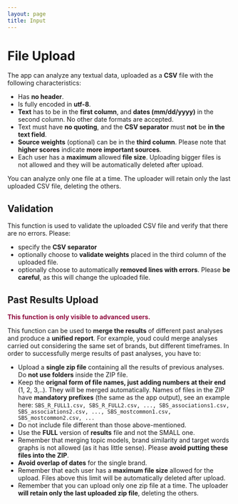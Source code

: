 ```yaml
---
layout: page
title: Input
---
```


# File Upload
The app can analyze any textual data, uploaded as a **CSV** file with the following characteristics:

- Has **no header**.
- Is fully encoded in **utf-8**.
- **Text** has to be in the **first column**, and **dates (mm/dd/yyyy)** in the second column. No other date formats are accepted. 
- Text must have **no quoting**, and the **CSV separator** must **not** be **in the text field**.
- **Source weights** (optional) can be in the **third column**. Please note that **higher scores** indicate **more important sources**.
- Each user has a **maximum** allowed **file size**. Uploading bigger files is not allowed and they will be automatically deleted after upload.

You can analyze only one file at a time. The uploader will retain only the last uploaded CSV file, deleting the others.

## Validation
This function is used to validate the uploaded CSV file and verify that there are no errors. Please:

- specify the **CSV separator**
- optionally choose to **validate weights** placed in the third column of the uploaded file.
- optionally choose to automatically **removed lines with errors**. Please **be careful**, as this will change the uploaded file.

## Past Results Upload
<span style="color:#900C3F">**This function is only visible to advanced users.**</span>

This function can be used to **merge the results** of different past analyses and produce a **unified report**. For example, youd could merge analyses carried out considering the same set of brands, but different timeframes.
In order to successfully merge results of past analyses, you have to:

- Upload a **single zip file** containing all the results of previous analyses. Do **not use folders** inside the ZIP file.
- Keep the **orignal form of file names, just adding numbers at their end** (1, 2, 3,..). They will be merged automatically. Names of files in the ZIP have **mandatory prefixes** (the same as the app output), see an example here: `SBS_R_FULL1.csv, SBS_R_FULL2.csv, ..., SBS_associations1.csv, SBS_associations2.csv, ..., SBS_mostcommon1.csv, SBS_mostcommon2.csv, ...`
- Do not include file different than those above-mentioned.
- Use the **FULL** version of **results** file and not the SMALL one.
- Remember that merging topic models, brand similarity and target words graphs is not allowed (as it has little sense). Please **avoid putting these files into the ZIP**.
- **Avoid overlap of dates** for the single brand.
- Remember that each user has a **maximum file size** allowed for the upload. Files above this limit will be automatically deleted after upload.
- Remember that you can upload only one zip file at a time. The uploader **will retain only the last uploaded zip file**, deleting the others.



